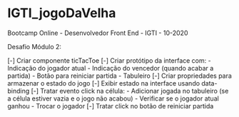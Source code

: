 # IGTI_jogoDaVelha

Bootcamp Online - Desenvolvedor Front End - IGTI - 10-2020

Desafio Módulo 2:

[-] Criar componente ticTacToe
[-] Criar protótipo da interface com:
    - Indicação do jogador atual
    - Indicação do vencedor (quando acabar a partida)
    - Botão para reiniciar partida
    - Tabuleiro
[-] Criar propriedades para armazenar o estado do jogo
[-] Exibir estado na interface usando data-binding
[-] Tratar evento click na célula:
    - Adicionar jogada no tabuleiro (se a célula estiver vazia e o jogo não acabou)
    - Verificar se o jogador atual ganhou
    - Trocar o jogador
[-] Tratar click no botão de reiniciar partida
